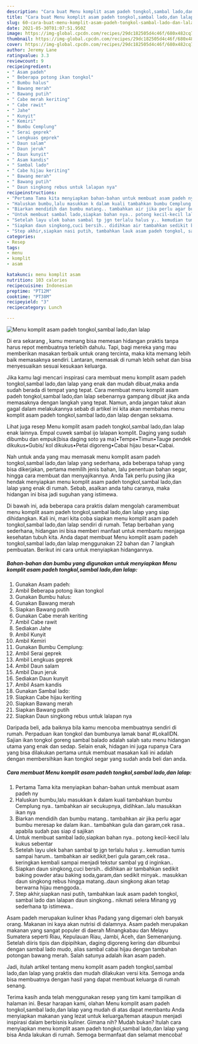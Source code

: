 ```yaml
---
description: "Cara buat Menu komplit asam padeh tongkol,sambal lado,dan lalap yang enak dan Mudah Dibuat"
title: "Cara buat Menu komplit asam padeh tongkol,sambal lado,dan lalap yang enak dan Mudah Dibuat"
slug: 60-cara-buat-menu-komplit-asam-padeh-tongkol-sambal-lado-dan-lalap-yang-enak-dan-mudah-dibuat
date: 2021-05-30T01:07:51.950Z
image: https://img-global.cpcdn.com/recipes/29dc182505d4c46f/680x482cq70/menu-komplit-asam-padeh-tongkolsambal-ladodan-lalap-foto-resep-utama.jpg
thumbnail: https://img-global.cpcdn.com/recipes/29dc182505d4c46f/680x482cq70/menu-komplit-asam-padeh-tongkolsambal-ladodan-lalap-foto-resep-utama.jpg
cover: https://img-global.cpcdn.com/recipes/29dc182505d4c46f/680x482cq70/menu-komplit-asam-padeh-tongkolsambal-ladodan-lalap-foto-resep-utama.jpg
author: Jeremy Lane
ratingvalue: 3.3
reviewcount: 9
recipeingredient:
- " Asam padeh"
- " Beberapa potong ikan tongkol"
- " Bumbu halus"
- " Bawang merah"
- " Bawang putih"
- " Cabe merah keriting"
- " Cabe rawit"
- " Jahe"
- " Kunyit"
- " Kemiri"
- " Bumbu Cemplung"
- " Serai geprek"
- " Lengkuas geprek"
- " Daun salam"
- " Daun jeruk"
- " Daun kunyit"
- " Asam kandis"
- " Sambal lado"
- " Cabe hijau keriting"
- " Bawang merah"
- " Bawang putih"
- " Daun singkong rebus untuk lalapan nya"
recipeinstructions:
- "Pertama Tama kita menyiapkan bahan-bahan untuk membuat asam padeh ny"
- "Haluskan bumbu,lalu masukkan k dalam kuali tambahkan bumbu Cemplung nya.. tambahkan air secukupnya, didihkan..lalu masukkan ikan nya"
- "Biarkan mendidih dan bumbu matang.. tambahkan air jika perlu agar bumbu meresap ke dalam ikan.. tambahkan gula dan garam,cek rasa.. apabila sudah pas siap d sajikan"
- "Untuk membuat sambal lado,siapkan bahan nya.. potong kecil-kecil lalu kukus sebentar"
- "Setelah layu ulek bahan sambal tp jgn terlalu halus y.. kemudian tumis sampai harum.. tambahkan air sedikit,beri gula garam,cek rasa.. keringkan kembali sampai menjadi tekstur sambal yg d inginkan.."
- "Siapkan daun singkong,cuci bersih.. didihkan air tambahkan sedikit baking powder atau baking soda,garam,dan sedikit minyak.. masukkan daun singkong rebus hingga matang..daun singkong akan tetap berwarna hijau menggoda.."
- "Step akhir,siapkan nasi putih, tambahkan lauk asam padeh tongkol, sambal lado dan lalapan daun singkong.. nikmati selera Minang yg sederhana tp istimewa.."
categories:
- Resep
tags:
- menu
- komplit
- asam

katakunci: menu komplit asam 
nutrition: 103 calories
recipecuisine: Indonesian
preptime: "PT12M"
cooktime: "PT38M"
recipeyield: "3"
recipecategory: Lunch

---
```



![Menu komplit asam padeh tongkol,sambal lado,dan lalap](https://img-global.cpcdn.com/recipes/29dc182505d4c46f/680x482cq70/menu-komplit-asam-padeh-tongkolsambal-ladodan-lalap-foto-resep-utama.jpg)

Di era  sekarang , kamu memang bisa memesan hidangan praktis tanpa harus repot membuatnya terlebih dahulu. Tapi, bagi mereka yang mau memberikan masakan terbaik untuk orang tercinta, maka kita memang lebih baik memasaknya sendiri. Lantaran, memasak di rumah lebih sehat dan bisa menyesuaikan sesuai kesukaan keluarga.

Jika kamu lagi mencari inspirasi cara membuat menu komplit asam padeh tongkol,sambal lado,dan lalap yang enak dan mudah dibuat,maka anda sudah berada di tempat yang tepat. Cara membuat menu komplit asam padeh tongkol,sambal lado,dan lalap  sebenarnya gampang dibuat jika anda memasaknya dengan langkah yang tepat. Namun, anda jangan takut akan gagal dalam melakukannya 
sebab di artikel ini kita akan membahas menu komplit asam padeh tongkol,sambal lado,dan lalap dengan seksama.  

Lihat juga resep Menu komplit asam padeh tongkol,sambal lado,dan lalap enak lainnya. Empal cuwek sambal ijo lalapan komplit. Daging yang sudah dibumbu dan empuk(bisa daging soto ya ma)•Tempe•Timun•Tauge pendek dikukus•Gubis/ kol dikukus•Petai digoreng•Cabai hijau besar•Cabai.

Nah untuk anda yang mau memasak menu komplit asam padeh tongkol,sambal lado,dan lalap yang sederhana, ada beberapa tahap yang bisa dikerjakan, pertama memilih jenis bahan, lalu penentuan bahan segar, hingga cara membuat dan menyajikannya. Anda Tak perlu pusing jika hendak menyiapkan menu komplit asam padeh tongkol,sambal lado,dan lalap yang enak di rumah. Sebab, asalkan anda  tahu caranya, maka hidangan ini bisa jadi suguhan yang istimewa.

Di bawah ini, ada beberapa cara praktis  dalam mengolah caramembuat menu komplit asam padeh tongkol,sambal lado,dan lalap yang siap dihidangkan. Kali ini, mari kita coba siapkan menu komplit asam padeh tongkol,sambal lado,dan lalap sendiri di rumah. Tetap berbahan yang sederhana, hidangan ini bisa memberi manfaat untuk membantu menjaga kesehatan tubuh kita. Anda dapat membuat Menu komplit asam padeh tongkol,sambal lado,dan lalap menggunakan 22 bahan dan 7 langkah pembuatan. Berikut ini cara untuk menyiapkan hidangannya.

<!--inarticleads1-->

##### Bahan-bahan dan bumbu yang digunakan untuk menyiapkan Menu komplit asam padeh tongkol,sambal lado,dan lalap:

1. Gunakan  Asam padeh:
1. Ambil  Beberapa potong ikan tongkol
1. Gunakan  Bumbu halus:
1. Gunakan  Bawang merah
1. Siapkan  Bawang putih
1. Gunakan  Cabe merah keriting
1. Ambil  Cabe rawit
1. Sediakan  Jahe
1. Ambil  Kunyit
1. Ambil  Kemiri
1. Gunakan  Bumbu Cemplung:
1. Ambil  Serai geprek
1. Ambil  Lengkuas geprek
1. Ambil  Daun salam
1. Ambil  Daun jeruk
1. Sediakan  Daun kunyit
1. Ambil  Asam kandis
1. Gunakan  Sambal lado:
1. Siapkan  Cabe hijau keriting
1. Siapkan  Bawang merah
1. Siapkan  Bawang putih
1. Siapkan  Daun singkong rebus untuk lalapan nya


Daripada beli, ada baiknya bila kamu mencoba membuatnya sendiri di rumah. Perpaduan ikan tongkol dan bumbunya lamak bana! #LokalIDN. Sajian ikan tongkol goreng sambal balado adalah salah satu menu hidangan utama yang enak dan sedap. Selain enak, hidagan ini juga rupanya Cara yang bisa dilakukan pertama untuk membuat masakan kali ini adalah dengan membersihkan ikan tongkol segar yang sudah anda beli dan anda. 

<!--inarticleads2-->

##### Cara membuat Menu komplit asam padeh tongkol,sambal lado,dan lalap:

1. Pertama Tama kita menyiapkan bahan-bahan untuk membuat asam padeh ny
1. Haluskan bumbu,lalu masukkan k dalam kuali tambahkan bumbu Cemplung nya.. tambahkan air secukupnya, didihkan..lalu masukkan ikan nya
1. Biarkan mendidih dan bumbu matang.. tambahkan air jika perlu agar bumbu meresap ke dalam ikan.. tambahkan gula dan garam,cek rasa.. apabila sudah pas siap d sajikan
1. Untuk membuat sambal lado,siapkan bahan nya.. potong kecil-kecil lalu kukus sebentar
1. Setelah layu ulek bahan sambal tp jgn terlalu halus y.. kemudian tumis sampai harum.. tambahkan air sedikit,beri gula garam,cek rasa.. keringkan kembali sampai menjadi tekstur sambal yg d inginkan..
1. Siapkan daun singkong,cuci bersih.. didihkan air tambahkan sedikit baking powder atau baking soda,garam,dan sedikit minyak.. masukkan daun singkong rebus hingga matang..daun singkong akan tetap berwarna hijau menggoda..
1. Step akhir,siapkan nasi putih, tambahkan lauk asam padeh tongkol, sambal lado dan lalapan daun singkong.. nikmati selera Minang yg sederhana tp istimewa..


Asam padeh merupakan kuliner khas Padang yang digemari oleh banyak orang. Makanan ini kaya akan nutrisi di dalamnya. Asam padeh merupakan makanan yang sangat populer di daerah Minangkabau dan Melayu Sumatera seperti Riau, Kepulauan Riau, Jambi, Aceh, dan Semenanjung. Setelah diiris tipis dan dipipihkan, daging digoreng kering dan dibumbui dengan sambal lado mudo, alias sambal cabai hijau dengan tambahan potongan bawang merah. Salah satunya adalah ikan asam padeh. 

Jadi, itulah artikel tentang  menu komplit asam padeh tongkol,sambal lado,dan lalap  yang praktis dan mudah dilakukan versi kita. Semoga anda bisa membuatnya dengan hasil yang dapat membuat keluarga di rumah senang. 

Terima kasih anda telah menggunakan resep yang tim kami tampilkan di halaman ini. Besar harapan kami, olahan  Menu komplit asam padeh tongkol,sambal lado,dan lalap yang mudah di atas dapat membantu Anda menyiapkan makanan yang lezat untuk keluarga/teman ataupun menjadi inspirasi dalam berbisnis kuliner. Gimana nih? Mudah bukan? Itulah cara menyiapkan menu komplit asam padeh tongkol,sambal lado,dan lalap yang bisa Anda lakukan di rumah. Semoga bermanfaat dan selamat mencoba!

